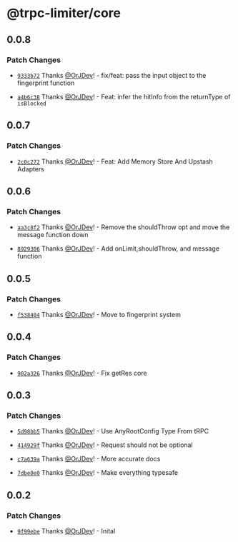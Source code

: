 # @trpc-limiter/core

## 0.0.8

### Patch Changes

- [`9333b72`](https://github.com/OrJDev/trpc-limiter/commit/9333b726a8408be1082cad91e194d312176d8112) Thanks [@OrJDev](https://github.com/OrJDev)! - fix/feat: pass the input object to the fingerprint function

- [`a4b6c38`](https://github.com/OrJDev/trpc-limiter/commit/a4b6c38c9a3a04f042dd5a7b7b20af710ec4801f) Thanks [@OrJDev](https://github.com/OrJDev)! - Feat: infer the hitInfo from the returnType of `isBlocked`

## 0.0.7

### Patch Changes

- [`2c0c272`](https://github.com/OrJDev/trpc-limiter/commit/2c0c2727a6922f77e1734bd517fa685ae33d7224) Thanks [@OrJDev](https://github.com/OrJDev)! - Feat: Add Memory Store And Upstash Adapters

## 0.0.6

### Patch Changes

- [`aa3c8f2`](https://github.com/OrJDev/trpc-limiter/commit/aa3c8f263084c093f4884719a41e1c5ec8176ca4) Thanks [@OrJDev](https://github.com/OrJDev)! - Remove the shouldThrow opt and move the message function down

- [`8929306`](https://github.com/OrJDev/trpc-limiter/commit/89293062d488ab352e44b246ada2436341bb9a0c) Thanks [@OrJDev](https://github.com/OrJDev)! - Add onLimit,shouldThrow, and message function

## 0.0.5

### Patch Changes

- [`f538404`](https://github.com/OrJDev/trpc-limiter/commit/f5384047ca6815b67f87dc912b82e1f154e65d04) Thanks [@OrJDev](https://github.com/OrJDev)! - Move to fingerprint system

## 0.0.4

### Patch Changes

- [`902a326`](https://github.com/OrJDev/trpc-limiter/commit/902a3267e207bf795398a2429601e14c5c069be0) Thanks [@OrJDev](https://github.com/OrJDev)! - Fix getRes core

## 0.0.3

### Patch Changes

- [`5d98bb5`](https://github.com/OrJDev/trpc-limiter/commit/5d98bb54f4ecd0294ee3343c6e7f34923d340677) Thanks [@OrJDev](https://github.com/OrJDev)! - Use AnyRootConfig Type From tRPC

- [`414929f`](https://github.com/OrJDev/trpc-limiter/commit/414929f88a3981defd8e791624072f2f822ee7cc) Thanks [@OrJDev](https://github.com/OrJDev)! - Request should not be optional

- [`c7a639a`](https://github.com/OrJDev/trpc-limiter/commit/c7a639a8e18f797cd2562e9909a87531030d6a09) Thanks [@OrJDev](https://github.com/OrJDev)! - More accurate docs

- [`7dbe0e0`](https://github.com/OrJDev/trpc-limiter/commit/7dbe0e0f958238bdf97776bf64e30cae6966fa6f) Thanks [@OrJDev](https://github.com/OrJDev)! - Make everything typesafe

## 0.0.2

### Patch Changes

- [`9f99ebe`](https://github.com/OrJDev/trpc-limiter/commit/9f99ebec665f92928eef2b5af3f5ce277070e3ec) Thanks [@OrJDev](https://github.com/OrJDev)! - Inital
